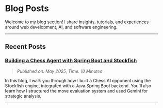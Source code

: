 # Blog Posts

Welcome to my blog section! I share insights, tutorials, and experiences around web development, AI, and software engineering.

---
## Recent Posts

###  [Building a Chess Agent with Spring Boot and Stockfish](./Blog/chess.md)
> *Published on: May 2025*,
> *Time: 10 Minutes*

In this blog, I walk you through how I built a Chess AI opponent using the Stockfish engine, integrated with a Java Spring Boot backend. You'll also learn how I structured the move evaluation system and used Gemini for strategic analysis.

---


